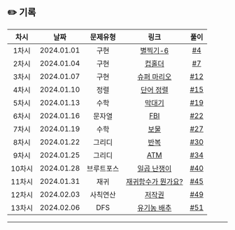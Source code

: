 ## ✏️ 기록   

| 차시 |    날짜    | 문제유형 | 링크 | 풀이 |
|:----:|:---------:|:----:|:-----:|:----:|
| 1차시 | 2024.01.01 |  구현  | [별찍기-6](https://www.acmicpc.net/problem/2443)  | [#4](https://github.com/AlgoLeadMe/AlgoLeadMe-5/pull/4) |
| 2차시 | 2024.01.04 |  구현  | [컵홀더](https://www.acmicpc.net/problem/2810)  | [#7](https://github.com/AlgoLeadMe/AlgoLeadMe-5/pull/7) |
| 3차시 | 2024.01.07 |  구현  | [슈퍼 마리오](https://www.acmicpc.net/problem/2851)  | [#12](https://github.com/AlgoLeadMe/AlgoLeadMe-5/pull/12) |
| 4차시 | 2024.01.10 |  정렬  | [단어 정렬](https://www.acmicpc.net/problem/1181)  | [#15](https://github.com/AlgoLeadMe/AlgoLeadMe-5/pull/15) |
| 5차시 | 2024.01.13 |  수학  | [막대기](https://www.acmicpc.net/problem/1094)  | [#19](https://github.com/AlgoLeadMe/AlgoLeadMe-5/pull/19) |
| 6차시 | 2024.01.16 |  문자열  | [FBI](https://www.acmicpc.net/problem/2857)  | [#22](https://github.com/AlgoLeadMe/AlgoLeadMe-5/pull/22) |
| 7차시 | 2024.01.19 |  수학  | [보물](https://www.acmicpc.net/problem/1026)  | [#27](https://github.com/AlgoLeadMe/AlgoLeadMe-5/pull/27) |
| 8차시 | 2024.01.22 |  그리디  | [반복](https://www.acmicpc.net/problem/19564)  | [#30](https://github.com/AlgoLeadMe/AlgoLeadMe-5/pull/30) |
| 9차시 | 2024.01.25 |  그리디  | [ATM](https://www.acmicpc.net/problem/11399)  | [#34](https://github.com/AlgoLeadMe/AlgoLeadMe-5/pull/34) |
| 10차시 | 2024.01.28 |  브루트포스  | [일곱 난쟁이](https://www.acmicpc.net/problem/2309)  | [#40](https://github.com/AlgoLeadMe/AlgoLeadMe-5/pull/40) |
| 11차시 | 2024.01.31 |  재귀  | [재귀함수가 뭔가요?](https://www.acmicpc.net/problem/17478)  | [#45](https://github.com/AlgoLeadMe/AlgoLeadMe-5/pull/45) |
| 12차시 | 2024.02.03 |  사칙연산  | [저작권](https://www.acmicpc.net/problem/2914)  | [#49](https://github.com/AlgoLeadMe/AlgoLeadMe-5/pull/49) |
| 13차시 | 2024.02.06 |  DFS  | [유기농 배추](https://www.acmicpc.net/problem/1012)  | [#51](https://github.com/AlgoLeadMe/AlgoLeadMe-5/pull/51) |
---

